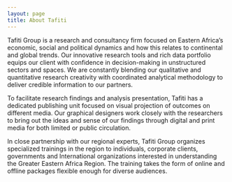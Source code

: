 ```yaml
---
layout: page
title: About Tafiti
---
```


Tafiti Group is a research and consultancy firm focused on Eastern Africa’s economic, social and political dynamics and how this relates to continental and global trends. Our innovative research tools and rich data portfolio equips our client with confidence in decision-making in unstructured sectors and spaces. We are constantly blending our qualitative and quantitative research creativity with coordinated analytical methodology to deliver credible information to our partners. 

To facilitate research findings and analysis presentation, Tafiti has a dedicated publishing unit focused on visual projection of outcomes on different media. Our graphical designers work closely with the researchers to bring out the ideas and sense of our findings through digital and print media for both limited or public circulation. 

In close partnership with our regional experts, Tafiti Group organizes specialized trainings in the region to individuals, corporate clients, governments and International organizations interested in understanding the Greater Eastern Africa Region. The training takes the form of online and offline packages flexible enough for diverse audiences. 
